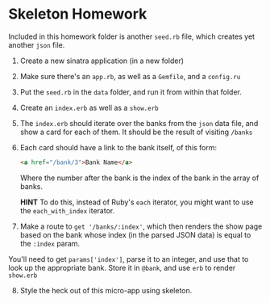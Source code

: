 # Skeleton Homework

Included in this homework folder is another `seed.rb` file, which creates yet another `json` file.

1. Create a new sinatra application (in a new folder)
2. Make sure there's an `app.rb`, as well as a `Gemfile`, and a `config.ru`
3. Put the `seed.rb` in the `data` folder, and run it from within that folder.
4. Create an `index.erb` as well as a `show.erb`
5. The `index.erb` should iterate over the banks from the `json` data file, and show a card for each of them.  It should be the result of visiting `/banks`
6. Each card should have a link to the bank itself, of this form:  

    ```html
    <a href="/bank/3">Bank Name</a>
    ```

    Where the number after the bank is the index of the bank in the array of banks.

    **HINT** To do this, instead of Ruby's `each` iterator, you might want to use the `each_with_index` iterator.

7. Make a route to `get '/banks/:index'`, which then renders the show page based on the bank whose index (in the parsed JSON data) is equal to the `:index` param.  

  You'll need to get `params['index']`, parse it to an integer, and use that to look up the appropriate bank.  Store it in `@bank`, and use `erb` to render `show.erb`

8. Style the heck out of this micro-app using skeleton.

